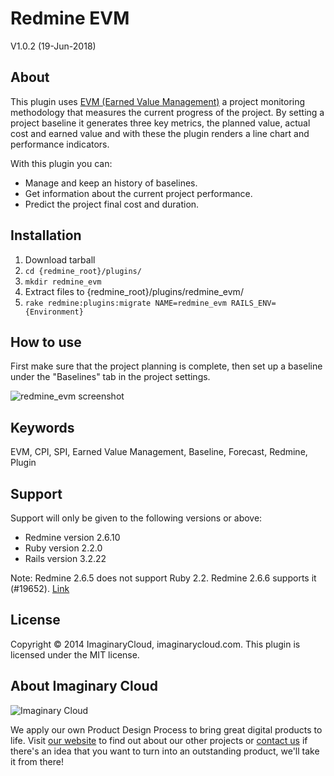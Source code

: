 # Redmine EVM

V1.0.2 (19-Jun-2018)


## About

This plugin uses [EVM (Earned Value Management)](https://www.slideshare.net/GamaFranco/earned-value-management) a project monitoring methodology that measures the current progress of the project. By setting a project baseline it generates three key metrics, the planned value, actual cost and earned value and with these the plugin renders a line chart and performance indicators.

With this plugin you can:
* Manage and keep an history of baselines.
* Get information about the current project performance.
* Predict the project final cost and duration.

## Installation

1. Download tarball
2. `cd {redmine_root}/plugins/`
3. `mkdir redmine_evm`
4. Extract files to {redmine_root}/plugins/redmine_evm/
5. `rake redmine:plugins:migrate NAME=redmine_evm RAILS_ENV={Environment}`

## How to use

First make sure that the project planning is complete, then set up a baseline under the "Baselines" tab in the project settings.

![redmine_evm screenshot](https://raw.githubusercontent.com/imaginary-cloud/redmine_evm/master/screenshot.png)

## Keywords

EVM, CPI, SPI, Earned Value Management, Baseline, Forecast, Redmine, Plugin

## Support

Support will only be given to the following versions or above:

* Redmine version                2.6.10
* Ruby version                   2.2.0
* Rails version                  3.2.22

Note: Redmine 2.6.5 does not support Ruby 2.2. Redmine 2.6.6 supports it (#19652). [Link](http://www.redmine.org/projects/redmine/wiki/RedmineInstall/252#Requirements)


## License

Copyright © 2014 ImaginaryCloud, imaginarycloud.com. This plugin is licensed under the MIT license.

## About Imaginary Cloud

![Imaginary Cloud](https://s3.eu-central-1.amazonaws.com/imaginary-images/Logo_IC_readme.svg)

We apply our own Product Design Process to bring great digital products to life. Visit [our website](https://www.imaginarycloud.com) to find out about our other projects or [contact us](https://www.imaginarycloud.com/contacts) if there's an idea that you want to turn into an outstanding product, we'll take it from there!

